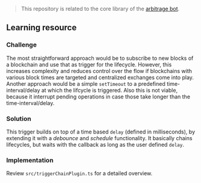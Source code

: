 > This repository is related to the core library of the [arbitrage bot](../../arbitrage-bot/).

## Learning resource

### Challenge

The most straightforward approach would be to subscribe to new blocks of a blockchain and use that as trigger for the lifecycle. However, this increases complexity and reduces control over the flow if blockchains with various block times are targeted and centralized exchanges come into play.
Another approach would be a simple `setTimeout` to a predefined time-interval/delay at which the lifcycle is triggered. Also this is not viable, because it interrupt pending operations in case those take longer than the time-interval/delay.

### Solution

This trigger builds on top of a time based `delay` (defined in milliseconds), by extending it with a *debounce* and *schedule* functionality. It basically chains lifecycles, but waits with the callback as long as the user defined `delay`.

### Implementation

Review `src/triggerChainPlugin.ts` for a detailed overview.